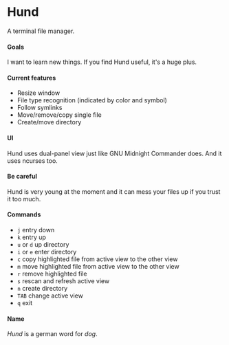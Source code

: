 # Hund
A terminal file manager.
#### Goals
I want to learn new things. If you find Hund useful, it's a huge plus.
#### Current features
- Resize window
- File type recognition (indicated by color and symbol)
- Follow symlinks
- Move/remove/copy single file
- Create/move directory
#### UI
Hund uses dual-panel view just like GNU Midnight Commander does. And it uses ncurses too.
#### Be careful
Hund is very young at the moment and it can mess your files up if you trust it too much.
#### Commands
- `j` entry down
- `k` entry up
- `u` or `d` up directory
- `i` or `e` enter directory
- `c` copy highlighted file from active view to the other view
- `m` move highlighted file from active view to the other view
- `r` remove highlighted file
- `s` rescan and refresh active view
- `n` create directory
- `TAB` change active view
- `q` exit
#### Name
_Hund_ is a german word for _dog_.
